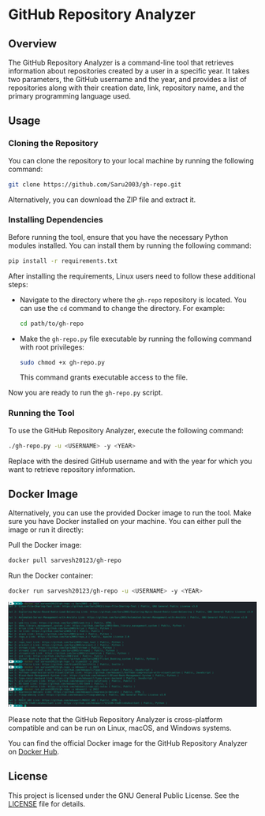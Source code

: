 # GitHub Repository Analyzer

## Overview

The GitHub Repository Analyzer is a command-line tool that retrieves information about repositories created by a user in a specific year. It takes two parameters, the GitHub username and the year, and provides a list of repositories along with their creation date, link, repository name, and the primary programming language used.

## Usage

### Cloning the Repository

You can clone the repository to your local machine by running the following command:

```bash
git clone https://github.com/Saru2003/gh-repo.git
```
Alternatively, you can download the ZIP file and extract it.

### Installing Dependencies
Before running the tool, ensure that you have the necessary Python modules installed. You can install them by running the following command:
```bash
pip install -r requirements.txt
```
After installing the requirements, Linux users need to follow these additional steps:

* Navigate to the directory where the `gh-repo` repository is located. You can use the `cd` command to change the directory. For example:
   
   ```bash
   cd path/to/gh-repo
   ```

* Make the `gh-repo.py` file executable by running the following command with root privileges:

   ```bash
   sudo chmod +x gh-repo.py
   ```

   This command grants executable access to the file.

Now you are ready to run the `gh-repo.py` script.

   
### Running the Tool
To use the GitHub Repository Analyzer, execute the following command:

```bash
./gh-repo.py -u <USERNAME> -y <YEAR>
```
Replace <USERNAME> with the desired GitHub username and <YEAR> with the year for which you want to retrieve repository information.

## Docker Image
Alternatively, you can use the provided Docker image to run the tool. Make sure you have Docker installed on your machine. You can either pull the image or run it directly:

Pull the Docker image:

```bash
docker pull sarvesh20123/gh-repo
```

Run the Docker container:
```bash
docker run sarvesh20123/gh-repo -u <USERNAME> -y <YEAR>
```

<img src="Screenshot_20230703_174536.png">

Please note that the GitHub Repository Analyzer is cross-platform compatible and can be run on Linux, macOS, and Windows systems.

You can find the official Docker image for the GitHub Repository Analyzer on [Docker Hub](https://hub.docker.com/r/sarvesh20123/gh-repo).

## License

This project is licensed under the GNU General Public License. See the [LICENSE](https://github.com/Saru2003/gh-repo/blob/main/LICENSE) file for details.


